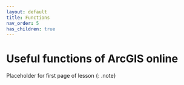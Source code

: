 ```yaml
---
layout: default
title: Functions
nav_order: 5
has_children: true
---
```

# Useful functions of ArcGIS online
Placeholder for first page of lesson
{: .note}
